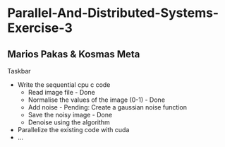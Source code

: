 # Parallel-And-Distributed-Systems-Exercise-3
## Marios Pakas & Kosmas Meta

Taskbar

* Write the sequential cpu c code
    * Read image file - Done
    * Normalise the values of the image (0-1) - Done
    * Add noise - Pending: Create a gaussian noise function
    * Save the noisy image - Done
    * Denoise using the algorithm
* Parallelize the existing code with cuda
* ...

